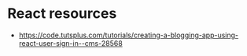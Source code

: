 # React resources

- https://code.tutsplus.com/tutorials/creating-a-blogging-app-using-react-user-sign-in--cms-28568

